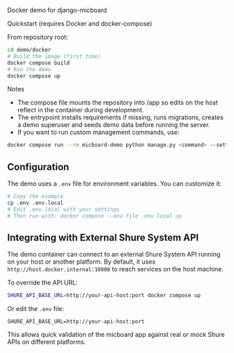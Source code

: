 Docker demo for django-micboard

Quickstart (requires Docker and docker-compose)

From repository root:

```bash
cd demo/docker
# Build the image (first time)
docker compose build
# Run the demo
docker compose up
```

Notes

- The compose file mounts the repository into /app so edits on the host reflect in the container during development.
- The entrypoint installs requirements if missing, runs migrations, creates a demo superuser and seeds demo data before running the server.
- If you want to run custom management commands, use:

```bash
docker compose run --rm micboard-demo python manage.py <command> --settings=demo.settings
```

## Configuration

The demo uses a `.env` file for environment variables. You can customize it:

```bash
# Copy the example
cp .env .env.local
# Edit .env.local with your settings
# Then run with: docker compose --env-file .env.local up
```

## Integrating with External Shure System API

The demo container can connect to an external Shure System API running on your host or another platform. By default, it uses `http://host.docker.internal:10000` to reach services on the host machine.

To override the API URL:

```bash
SHURE_API_BASE_URL=http://your-api-host:port docker compose up
```

Or edit the `.env` file:

```
SHURE_API_BASE_URL=http://your-api-host:port
```

This allows quick validation of the micboard app against real or mock Shure APIs on different platforms.
